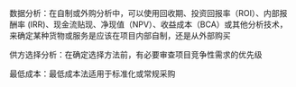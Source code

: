 数据分析：在自制或外购分析中，可以使用回收期、投资回报率（ROI）、内部报酬率 (IRR)、现金流贴现、净现值（NPV）、收益成本（BCA）或其他分析技术，来确定某种货物或服务是应该在项目内部自制，还是从外部购买

供方选择分析：在确定选择方法前，有必要审查项目竞争性需求的优先级

最低成本：最低成本法适用于标准化或常规采购
